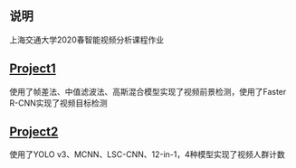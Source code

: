 ## <font face="楷体">说明</font>
上海交通大学2020春智能视频分析课程作业  

## [Project1](https://github.com/Huntersxsx/SJTU_VideoAnalysis/tree/master/Project1)  
使用了帧差法、中值滤波法、高斯混合模型实现了视频前景检测，使用了Faster R-CNN实现了视频目标检测

## [Project2](https://github.com/Huntersxsx/SJTU_VideoAnalysis/tree/master/Project2)  
使用了YOLO v3、MCNN、LSC-CNN、12-in-1，4种模型实现了视频人群计数
